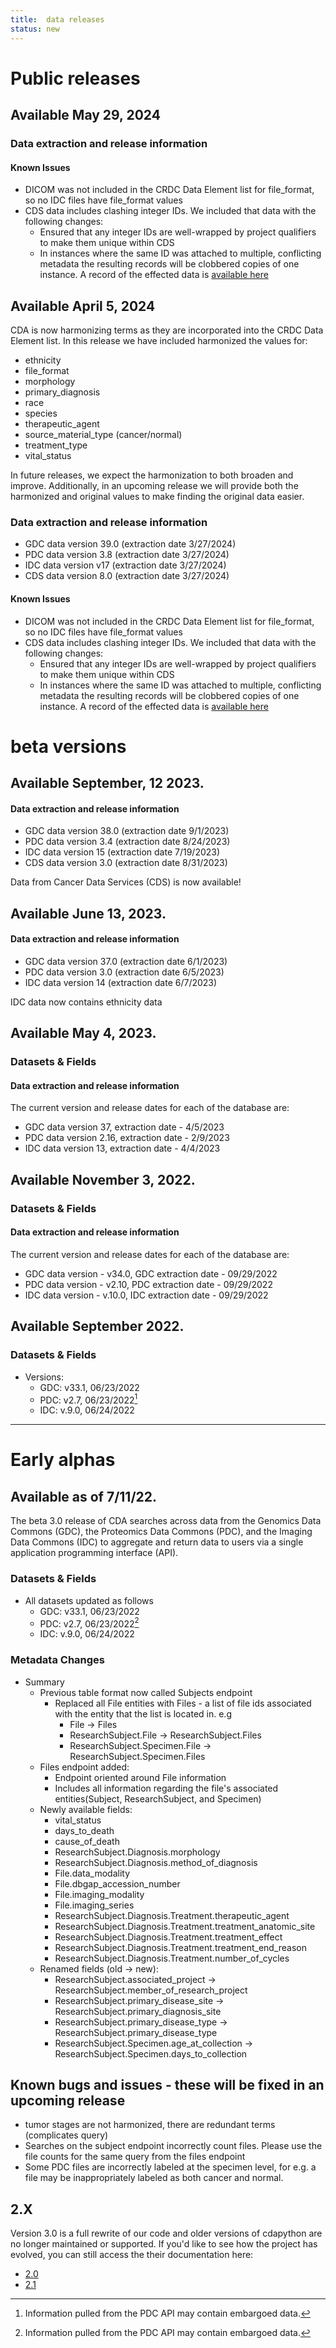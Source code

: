 ```yaml
---
title:  data releases
status: new
---
```


# Public releases

## Available May 29, 2024

### Data extraction and release information

#### Known Issues

- DICOM was not included in the CRDC Data Element list for file_format, so no IDC files have file_format values
- CDS data includes clashing integer IDs. We included that data with the following changes:
    - Ensured that any integer IDs are well-wrapped by project qualifiers to make them unique within CDS
    - In instances where the same ID was attached to multiple, conflicting metadata the resulting records will be clobbered copies of one instance. A record of the effected data is [available here](./warning_log.txt)


## Available April 5, 2024

CDA is now harmonizing terms as they are incorporated into the CRDC Data Element list. In this release we have included harmonized the values for:

- ethnicity
- file_format
- morphology
- primary_diagnosis
- race
- species
- therapeutic_agent
- source_material_type (cancer/normal)
- treatment_type
- vital_status

In future releases, we expect the harmonization to both broaden and improve. Additionally, in an upcoming release we will provide both the harmonized and original values to make finding the original data easier.

### Data extraction and release information

- GDC data version 39.0 (extraction date 3/27/2024)
- PDC data version 3.8 (extraction date 3/27/2024)
- IDC data version v17 (extraction date 3/27/2024)
- CDS data version 8.0 (extraction date 3/27/2024)

#### Known Issues

- DICOM was not included in the CRDC Data Element list for file_format, so no IDC files have file_format values
- CDS data includes clashing integer IDs. We included that data with the following changes:
    - Ensured that any integer IDs are well-wrapped by project qualifiers to make them unique within CDS
    - In instances where the same ID was attached to multiple, conflicting metadata the resulting records will be clobbered copies of one instance. A record of the effected data is [available here](./warning_log.txt)


# beta versions

## Available September, 12 2023.

#### Data extraction and release information


- GDC data version 38.0 (extraction date 9/1/2023)
- PDC data version 3.4 (extraction date 8/24/2023)
- IDC data version 15 (extraction date 7/19/2023)
- CDS data version 3.0 (extraction date 8/31/2023)

Data from Cancer Data Services (CDS) is now available!


## Available June 13, 2023.



#### Data extraction and release information

- GDC data version 37.0 (extraction date 6/1/2023)
- PDC data version 3.0 (extraction date 6/5/2023)
- IDC data version 14 (extraction date 6/7/2023)

IDC data now contains ethnicity data

## Available May 4, 2023.



### Datasets & Fields

#### Data extraction and release information

The current version and release dates for each of the database are:

* GDC data version 37, extraction date - 4/5/2023
* PDC data version 2.16, extraction date - 2/9/2023
* IDC data version 13, extraction date - 4/4/2023



## Available November 3, 2022.

### Datasets & Fields

#### Data extraction and release information
The current version and release dates for each of the database are:

* GDC data version - v34.0, GDC extraction date - 09/29/2022
* PDC data version - v2.10, PDC extraction date - 09/29/2022
* IDC data version - v.10.0, IDC extraction date - 09/29/2022


## Available September 2022.

### Datasets & Fields

* Versions:
    * GDC: v33.1, 06/23/2022
    * PDC: v2.7, 06/23/2022[^1]
    * IDC: v.9.0, 06/24/2022

[^1]:Information pulled from the PDC API may contain embargoed data.

---

# Early alphas

## Available as of 7/11/22.


The beta 3.0 release of CDA searches across data from the Genomics Data Commons (GDC), the Proteomics Data Commons (PDC), and the Imaging Data Commons (IDC) to aggregate and return data to users via a single application programming interface (API).

### Datasets & Fields

* All datasets updated as follows
    * GDC: v33.1, 06/23/2022
    * PDC: v2.7, 06/23/2022[^1]
    * IDC: v.9.0, 06/24/2022

[^1]:Information pulled from the PDC API may contain embargoed data.


### Metadata Changes


* Summary
    * Previous table format now called Subjects endpoint
        * Replaced all File entities with Files - a list of file ids associated with the entity that the list is located in. e.g
            * File -> Files
            * ResearchSubject.File -> ResearchSubject.Files
            * ResearchSubject.Specimen.File -> ResearchSubject.Specimen.Files
    * Files endpoint added:
        * Endpoint oriented around File information
        * Includes all information regarding the file's associated entities(Subject, ResearchSubject, and Specimen)
    * Newly available fields:
        * vital_status
        * days_to_death
        * cause_of_death
        * ResearchSubject.Diagnosis.morphology
        * ResearchSubject.Diagnosis.method_of_diagnosis
        * File.data_modality
        * File.dbgap_accession_number
        * File.imaging_modality
        * File.imaging_series
        * ResearchSubject.Diagnosis.Treatment.therapeutic_agent
        * ResearchSubject.Diagnosis.Treatment.treatment_anatomic_site
        * ResearchSubject.Diagnosis.Treatment.treatment_effect
        * ResearchSubject.Diagnosis.Treatment.treatment_end_reason
        * ResearchSubject.Diagnosis.Treatment.number_of_cycles
    * Renamed fields (old -> new):
        * ResearchSubject.associated_project -> ResearchSubject.member_of_research_project
        * ResearchSubject.primary_disease_site -> ResearchSubject.primary_diagnosis_site
        * ResearchSubject.primary_disease_type -> ResearchSubject.primary_disease_type
        * ResearchSubject.Specimen.age_at_collection -> ResearchSubject.Specimen.days_to_collection



## Known bugs and issues - these will be fixed in an upcoming release

* tumor stages are not harmonized, there are redundant terms (complicates query)
* Searches on the subject endpoint incorrectly count files. Please use the file counts for the same query from the files endpoint
* Some PDC files are incorrectly labeled at the specimen level, for e.g. a file may be inappropriately labeled as both cancer and normal.

## 2.X

Version 3.0 is a full rewrite of our code and older versions of cdapython are no longer maintained or supported.
If you'd like to see how the project has evolved, you can still access the their documentation here:

- [2.0](https://cda.readthedocs.io/en/2.0/ReleaseNotes.html)
- [2.1](https://cda.readthedocs.io/en/2.1/ReleaseNotes.html)

<!-- Footnotes themselves at the bottom. -->
